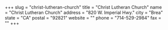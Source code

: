 +++
slug = "christ-lutheran-church"
title = "Christ Lutheran Church"
name = "Christ Lutheran Church"
address = "820 W. Imperial Hwy."
city = "Brea"
state = "CA"
postal = "92821"
website = ""
phone = "714-529-2984"
fax = ""
+++
